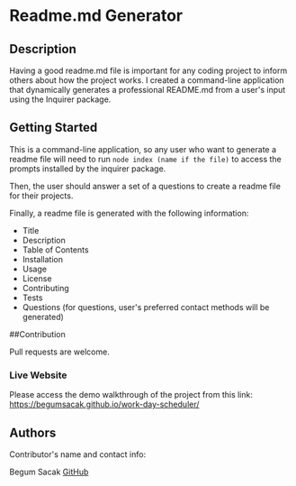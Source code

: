 # Readme.md Generator

## Description

Having a good readme.md file is important for any coding project to inform others about how the project works. I created a command-line application that dynamically generates a professional README.md from a user's input using the Inquirer package.

## Getting Started

This is a command-line application, so any user who want to generate a readme file will need to run `node index (name if the file)` to access the prompts installed by the inquirer package.


Then, the user should answer a set of a questions to create a readme file for their projects. 



Finally, a readme file is generated with the following information:
* Title
* Description
* Table of Contents
* Installation
* Usage
* License
* Contributing
* Tests
* Questions (for questions, user's preferred contact methods will be generated)


##Contribution

Pull requests are welcome. 

### Live Website

Please access the demo walkthrough of the project from this link: https://begumsacak.github.io/work-day-scheduler/

## Authors

Contributor's name and contact info:

Begum Sacak [GitHub](http://github.com/begumsacak)